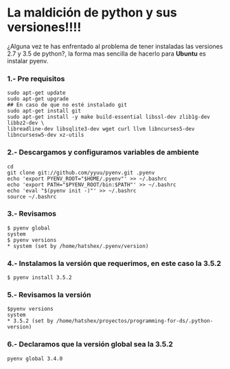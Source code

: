 # La maldición de python y sus versiones!!!!
¿Alguna vez te has enfrentado al problema de tener instaladas las versiones 2.7 y 3.5 de python?, la forma mas sencilla de hacerlo para **Ubuntu** es instalar pyenv.

### 1.- Pre requisitos
``` shell
sudo apt-get update 
sudo apt-get upgrade
## En caso de que no esté instalado git
sudo apt-get install git
sudo apt-get install -y make build-essential libssl-dev zlib1g-dev libbz2-dev \
libreadline-dev libsqlite3-dev wget curl llvm libncurses5-dev libncursesw5-dev xz-utils
```

### 2.- Descargamos y configuramos variables de ambiente
``` shell
cd
git clone git://github.com/yyuu/pyenv.git .pyenv
echo 'export PYENV_ROOT="$HOME/.pyenv"' >> ~/.bashrc
echo 'export PATH="$PYENV_ROOT/bin:$PATH"' >> ~/.bashrc
echo 'eval "$(pyenv init -)"' >> ~/.bashrc
source ~/.bashrc
```
### 3.- Revisamos
```shell
$ pyenv global
system
$ pyenv versions
* system (set by /home/hatshex/.pyenv/version)
```
### 4.- Instalamos la versión que requerimos, en este caso la 3.5.2

```
$ pyenv install 3.5.2
```
### 5.- Revisamos la versión
```
$pyenv versions
system
* 3.5.2 (set by /home/hatshex/proyectos/programming-for-ds/.python-version)

```

### 6.- Declaramos que la versión global sea la 3.5.2
```
pyenv global 3.4.0
```
